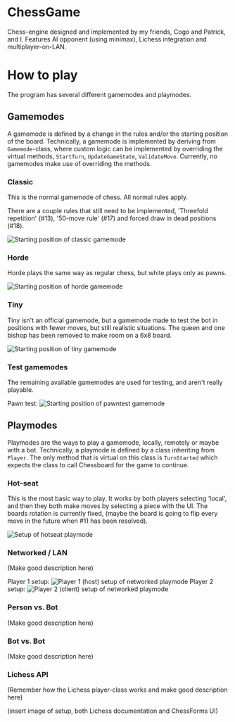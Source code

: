 # ChessGame
Chess-engine designed and implemented by my friends, Cogo and Patrick, and I. Features AI opponent (using minimax), Lichess integration and multiplayer-on-LAN.

# How to play
The program has several different gamemodes and playmodes.

## Gamemodes
A gamemode is defined by a change in the rules and/or the starting position of the board. Technically, a gamemode is implemented by deriving from `Gamemode`-class, where custom logic can be implemented by overriding the virtual methods, `StartTurn`, `UpdateGameState`, `ValidateMove`. Currently, no gamemodes make use of overriding the methods.

### Classic
This is the normal gamemode of chess. All normal rules apply.

There are a couple rules that still need to be implemented, 'Threefold repetition' (#13), '50-move rule' (#17) and forced draw in dead positions (#18).

![Starting position of classic gamemode](Doc/gamemode-classic.png)

### Horde
Horde plays the same way as regular chess, but white plays only as pawns.

![Starting position of horde gamemode](Doc/gamemode-horde.png)

### Tiny
Tiny isn't an official gamemode, but a gamemode made to test the bot in positions with fewer moves, but still realistic situations. The queen and one bishop has been removed to make room on a 6x8 board.

![Starting position of tiny gamemode](Doc/gamemode-tiny.png)

### Test gamemodes
The remaining available gamemodes are used for testing, and aren't really playable.

Pawn test:
![Starting position of pawntest gamemode](Doc/gamemode-pawntest.png)

## Playmodes
Playmodes are the ways to play a gamemode, locally, remotely or maybe with a bot. Technically, a playmode is defined by a class inheriting from `Player`. The only method that is virtual on this class is `TurnStarted` which expects the class to call Chessboard for the game to continue.

### Hot-seat
This is the most basic way to play. It works by both players selecting 'local', and then they both make moves by selecting a piece with the UI. The boards rotation is currently fixed, (maybe the board is going to flip every move in the future when #11 has been resolved).

![Setup of hotseat playmode](Doc/playmode-setup-hotseat.png)

### Networked / LAN
(Make good description here)

Player 1 setup:
![Player 1 (host) setup of networked playmode](Doc/playmode-setup-host-networked)
Player 2 setup:
![Player 2 (client) setup of networked playmode](Doc/playmode-setup-client-networked)

### Person vs. Bot
(Make good description here)

### Bot vs. Bot
(Make good description here)

### Lichess API
(Remember how the Lichess player-class works and make good description here)

(insert image of setup, both Lichess documentation and ChessForms UI)



